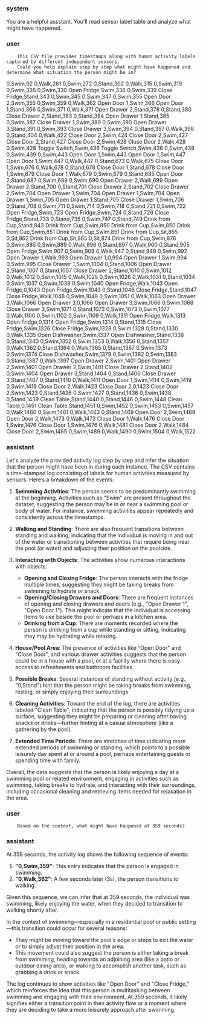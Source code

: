### system
You are a helpful assstant. You'll read sensor label table and analyze what might have happened.
### user

        This CSV file provides timestamps along with human activity labels captured by different independent sensors.
        Could you help explain step by step what might have happened and determine what situation the person might be in?
    
0,Swim,92
0,Walk,261
0,Swim,272
0,Stand,302
0,Walk,315
0,Swim,319
0,Swim,326
0,Swim,330
Open Fridge,Swim,336
0,Swim,339
Close Fridge,Stand,343
0,Swim,345
0,Swim,347
0,Swim,355
Open Door 2,Swim,355
0,Swim,359
0,Walk,362
Open Door 1,Swim,366
Open Door 1,Stand,366
0,Swim,371
0,Walk,371
Open Drawer 2,Stand,378
0,Stand,380
Close Drawer 2,Stand,383
0,Stand,384
Open Drawer 1,Stand,385
0,Swim,387
Close Drawer 1,Swim,389
0,Swim,390
Open Drawer 3,Stand,391
0,Swim,393
Close Drawer 3,Swim,394
0,Stand,397
0,Walk,398
0,Stand,404
0,Walk,422
Close Door 2,Swim,424
Close Door 2,Swim,427
Close Door 2,Stand,427
Close Door 2,Swim,428
Close Door 2,Walk,428
0,Swim,428
Toggle Switch,Swim,436
Toggle Switch,Swim,436
0,Swim,438
0,Swim,439
0,Swim,443
Open Door 1,Swim,443
Open Door 1,Swim,447
Open Door 1,Swim,447
0,Walk,447
0,Stand,673
0,Walk,675
Close Door 1,Swim,676
0,Walk,678
0,Stand,678
Close Door 1,Stand,678
Close Door 1,Swim,679
Close Door 1,Walk,679
0,Swim,679
0,Stand,685
Open Door 2,Stand,687
0,Swim,689
0,Swim,690
Open Drawer 2,Walk,699
Open Drawer 2,Stand,700
0,Stand,701
Close Drawer 2,Stand,702
Close Drawer 2,Swim,704
Open Drawer 1,Swim,704
Open Drawer 1,Swim,704
Open Drawer 1,Swim,705
Open Drawer 1,Stand,705
Close Drawer 1,Swim,706
0,Stand,708
0,Swim,711
0,Swim,714
0,Swim,718
0,Stand,721
0,Swim,722
Open Fridge,Swim,723
Open Fridge,Swim,724
0,Stand,726
Close Fridge,Stand,733
0,Stand,735
0,Swim,747
0,Stand,749
Drink from Cup,Stand,843
Drink from Cup,Swim,850
Drink from Cup,Swim,850
Drink from Cup,Swim,851
Drink from Cup,Swim,851
Drink from Cup,Sit,855
0,Sit,862
Drink from Cup,Sit,865
0,Sit,874
Drink from Cup,Swim,876
0,Swim,885
0,Swim,889
0,Walk,896
0,Stand,897
0,Walk,900
0,Stand,905
Open Fridge,Swim,907
0,Swim,909
0,Walk,947
0,Stand,949
0,Swim,992
Open Drawer 1,Walk,993
Open Drawer 1,0,994
Open Drawer 1,Swim,994
0,Swim,995
Close Drawer 1,Swim,1004
0,Stand,1006
Open Drawer 2,Stand,1007
0,Stand,1007
Close Drawer 2,Stand,1010
0,Swim,1012
0,Walk,1012
0,Swim,1015
0,Walk,1025
0,Swim,1026
0,Walk,1031
0,Stand,1034
0,Swim,1037
0,Swim,1039
0,Swim,1040
Open Fridge,Walk,1043
Open Fridge,0,1043
Open Fridge,Swim,1043
0,Stand,1046
Close Fridge,Stand,1047
Close Fridge,Walk,1048
0,Swim,1049
0,Swim,1051
0,Walk,1063
Open Drawer 3,Walk,1066
Open Drawer 3,0,1066
Open Drawer 3,Swim,1066
0,Swim,1068
Close Drawer 3,Swim,1071
0,Stand,1073
0,Swim,1073
0,Swim,1077
0,Walk,1100
0,Swim,1102
0,Swim,1109
0,Walk,1311
Open Fridge,Walk,1313
Open Fridge,0,1314
Open Fridge,Swim,1314
0,Stand,1315
Close Fridge,Swim,1326
Close Fridge,Swim,1328
0,Swim,1328
0,Stand,1330
0,Walk,1335
Open Dishwasher,Swim,1337
Open Dishwasher,Stand,1338
0,Stand,1340
0,Swim,1352
0,Swim,1353
0,Walk,1356
0,Stand,1357
0,Walk,1362
0,Stand,1364
0,Walk,1365
0,Stand,1367
0,Swim,1373
0,Swim,1374
Close Dishwasher,Swim,1379
0,Swim,1382
0,Swim,1383
0,Stand,1387
0,Walk,1397
Open Drawer 2,Swim,1401
Open Drawer 2,Swim,1401
Open Drawer 2,Swim,1401
Close Drawer 2,Stand,1402
0,Swim,1404
Open Drawer 3,Stand,1404
0,Stand,1406
Close Drawer 3,Stand,1407
0,Stand,1410
0,Walk,1411
Open Door 1,Swim,1414
0,Swim,1419
0,Swim,1419
Close Door 2,Walk,1423
Close Door 2,0,1423
Close Door 2,Swim,1423
0,Stand,1426
0,Swim,1427
0,Stand,1436
0,Swim,1438
0,Stand,1439
Clean Table,Stand,1440
0,Stand,1446
0,Swim,1448
Clean Table,0,1451
Clean Table,Stand,1451
0,Swim,1452
0,Swim,1453
0,Swim,1457
0,Walk,1460
0,Swim,1461
0,Walk,1463
0,Stand,1469
Open Door 2,Swim,1469
Open Door 2,Walk,1473
0,Walk,1473
Close Door 1,Walk,1476
Close Door 1,Swim,1476
Close Door 1,Swim,1476
0,Walk,1481
Close Door 2,Walk,1484
Close Door 2,Swim,1485
0,Swim,1489
0,Walk,1490
0,Swim,1504
0,Walk,1522

### assistant
Let's analyze the provided activity log step by step and infer the situation that the person might have been in during each instance. The CSV contains a time-stamped log consisting of labels for human activities measured by sensors. Here’s a breakdown of the events:

1. **Swimming Activities**: The person seems to be predominantly swimming at the beginning. Activities such as "Swim" are present throughout the dataset, suggesting the person may be in or near a swimming pool or body of water. For instance, swimming activities appear repeatedly and consistently across the timestamps.

2. **Walking and Standing**: There are also frequent transitions between standing and walking, indicating that the individual is moving in and out of the water or transitioning between activities that require being near the pool (or water) and adjusting their position on the poolside.

3. **Interacting with Objects**: The activities show numerous interactions with objects:
   - **Opening and Closing Fridge**: The person interacts with the fridge multiple times, suggesting they might be taking breaks from swimming to hydrate or snack.
   - **Opening/Closing Drawers and Doors**: There are frequent instances of opening and closing drawers and doors (e.g., "Open Drawer 1", "Open Door 1"). This might indicate that the individual is accessing items to use beside the pool or perhaps in a kitchen area.
   - **Drinking from a Cup**: There are moments recorded where the person is drinking from a cup while standing or sitting, indicating they may be hydrating while relaxing.

4. **House/Pool Area**: The presence of activities like "Open Door" and "Close Door", and various drawer activities suggests that the person could be in a house with a pool, or at a facility where there is easy access to refreshments and bathroom facilities.

5. **Possible Breaks**: Several instances of standing without activity (e.g., "0,Stand") hint that the person might be taking breaks from swimming, resting, or simply enjoying their surroundings.

6. **Cleaning Activities**: Toward the end of the log, there are activities labeled "Clean Table", indicating that the person is possibly tidying up a surface, suggesting they might be preparing or cleaning after having snacks or drinks—further hinting at a casual atmosphere (like a gathering by the pool).

7. **Extended Time Periods**: There are stretches of time indicating more extended periods of swimming or standing, which points to a possible leisurely day spent at or around a pool, perhaps entertaining guests or spending time with family.

Overall, the data suggests that the person is likely enjoying a day at a swimming pool or related environment, engaging in activities such as swimming, taking breaks to hydrate, and interacting with their surroundings, including occasional cleaning and retrieving items needed for relaxation in the area.
### user

        Based on the context, what might have happened at 359 seconds?
    
### assistant
At 359 seconds, the activity log shows the following sequence of events:

1. **"0,Swim,359"**: This entry indicates that the person is engaged in swimming.
2. **"0,Walk,362"**: A few seconds later (3s), the person transitions to walking.

Given this sequence, we can infer that at 359 seconds, the individual was swimming, likely enjoying the water, when they decided to transition to walking shortly after. 

In the context of swimming—especially in a residential pool or public setting—this transition could occur for several reasons:
- They might be moving toward the pool's edge or steps to exit the water or to simply adjust their position in the area.
- This movement could also suggest the person is either taking a break from swimming, heading towards an adjoining area (like a patio or outdoor dining area), or walking to accomplish another task, such as grabbing a drink or snack.

The log continues to show activities like "Open Door" and "Close Fridge," which reinforces the idea that this person is multitasking between swimming and engaging with their environment. At 359 seconds, it likely signifies either a transition point in their activity flow or a moment where they are deciding to take a more leisurely approach after swimming.

